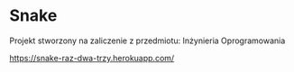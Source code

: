 # Snake
Projekt stworzony na zaliczenie z przedmiotu: Inżynieria Oprogramowania

https://snake-raz-dwa-trzy.herokuapp.com/
